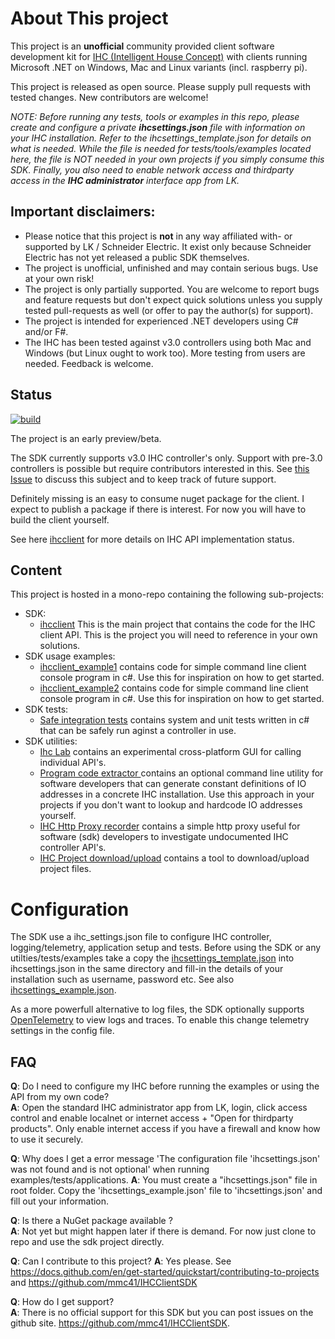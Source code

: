 # About This project

This project is an **unofficial** community provided client software development kit for [IHC (Intelligent House Concept)](https://www.lk.dk/professionel/produktoversigt/intelligente-systemer/ihc/) with clients running Microsoft .NET on Windows, Mac and Linux variants (incl. raspberry pi).

This project is released as open source. Please supply pull requests with tested changes. New contributors are welcome!

*NOTE: Before running any tests, tools or examples in this repo, please create and configure a private **ihcsettings.json** file with information on your IHC installation. Refer to the ihcsettings_template.json for details on what is needed. While the file is needed for tests/tools/examples located here, the file is NOT needed in your own projects if you simply consume this SDK. Finally, you also need to enable network access and thirdparty access in the **IHC administrator** interface app from LK.*

## Important disclaimers:

* Please notice that this project is **not** in any way affiliated with- or supported by LK / Schneider Electric. It exist only because Schneider Electric has not yet released a public SDK themselves.
* The project is unofficial, unfinished and may contain serious bugs. Use at your own risk!
* The project is only partially supported. You are welcome to report bugs and feature requests but don't expect quick solutions unless you supply tested pull-requests as well (or offer to pay the author(s) for support).
* The project is intended for experienced .NET developers using C# and/or F#.
* The IHC has been tested against v3.0 controllers using both Mac and Windows (but Linux ought to work too). More testing from users are needed. Feedback is welcome.

## Status

[![build](https://github.com/mmc41/IHCClientSDK/actions/workflows/build-validation.yml/badge.svg)](https://github.com/mmc41/IHCClientSDK/actions/workflows/build-validation.yml)

The project is an early preview/beta.

The SDK currently supports v3.0 IHC controller's only. Support with pre-3.0 controllers is possible but require contributors interested in this. See [this Issue](https://github.com/mmc41/IHCClientSDK/issues/1) to discuss this subject and to keep track of future support.

Definitely missing is an easy to consume nuget package for the client. I expect to publish a package if there is interest. For now you will have to build the client yourself. 

See here [ihcclient](ihcclient/README.md#Status) for more details on IHC API implementation status.

## Content

This project is hosted in a mono-repo containing the following sub-projects:

* SDK:
    * [ihcclient](ihcclient/README.md) This is the main project that contains the code for the IHC client API. This is the project you will need to reference in your own solutions.
* SDK usage examples:
    * [ihcclient_example1](examples/ihcclient_example1/README.md) contains code for simple command line client console program in c#. Use this for inspiration on how to get started.
    * [ihcclient_example2](examples/ihcclient_example2/README.md) contains code for simple command line client console program in c#. Use this for inspiration on how to get started.
* SDK tests:
    * [Safe integration tests](tests/safe_integration_tests/README.md) contains system and unit tests written in c# that can be safely run aginst a controller in use.
* SDK utilities:
    * [Ihc Lab](utilities/ihc_lab/README.md) contains an experimental cross-platform GUI for calling individual API's.
    * [Program code extractor ](utilities/ihc_project_io_extractor/README.md) contains an optional command line utility for software developers that can generate constant definitions of IO addresses in a concrete IHC installation. Use this approach in your projects if you don't want to lookup and hardcode IO addresses yourself.
    * [IHC Http Proxy recorder](utilities/ihc_httpproxyrecorder/README.md) contains a simple http proxy useful for software (sdk) developers to investigate undocumented IHC controller API's.
    * [IHC Project download/upload](utilities/ihc_project_download_upload/README.md) contains a tool to download/upload project files.

# Configuration

The SDK use a ihc_settings.json file to configure IHC controller, logging/telemetry, application setup and tests. Before using the SDK or any utilties/tests/examples 
take a copy the [ihcsettings_template.json](ihcsettings_template.json) into ihcsettings.json in the same directory and fill-in the details of your installation such as username, password etc. See also [ihcsettings_example.json](ihcsettings_example.json).

As a more powerfull alternative to log files, the SDK optionally supports [OpenTelemetry](https://opentelemetry.io/) to view logs and traces. To enable this change telemetry settings in the config file.

## FAQ

**Q**: Do I need to configure my IHC before running the examples or using the API from my own code?  
**A**: Open the standard IHC administrator app from LK, login, click access control and enable localnet or internet access + "Open for thirdparty products". Only enable internet access if you have a firewall and know how to use it securely. 

**Q**: Why does I get a error message 'The configuration file 'ihcsettings.json' was not found and is not optional' when running examples/tests/applications.
**A**: You must create a "ihcsettings.json" file in root folder. Copy the 'ihcsettings_example.json' file to 'ihcsettings.json' and fill out your information.

**Q**: Is there a NuGet package available ?  
**A**: Not yet but might happen later if there is demand. For now just clone to repo and use the sdk project directly.

**Q**: Can I contribute to this project?
**A**: Yes please. See https://docs.github.com/en/get-started/quickstart/contributing-to-projects and https://github.com/mmc41/IHCClientSDK

**Q**: How do I get support?  
**A**: There is no official support for this SDK but you can post issues on the github site. https://github.com/mmc41/IHCClientSDK.

